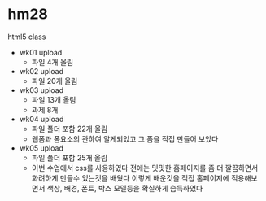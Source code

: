 # hm28
html5 class

- wk01 upload
  - 파일 4개 올림
- wk02 upload
  - 파일 20개 올림
- wk03 upload
  - 파일 13개 올림
  - 과제 8개 
- wk04 upload
  - 파일 폴더 포함 22개 올림
  - 웹폼과 폼요소의 관하여 알게되었고 그 폼을 직접 만들어 보았다
- wk05 upload
  - 파일 폴더 포함 25개 올림
  - 이번 수업에서 css를 사용하였다
    전에는 밋밋한 홈페이지를 좀 더 깔끔하면서 화려하게 만들수 있는것을 배웠다
    이렇게 배운것을 직접 홈페이지에 적용해보면서 색상, 배경, 폰트, 박스 모델등을 확실하게 습득하였다
